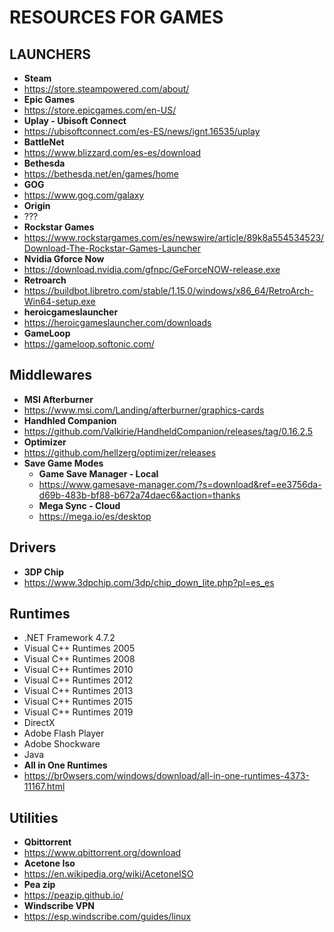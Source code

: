 # RESOURCES FOR GAMES


## LAUNCHERS
- **Steam**
- https://store.steampowered.com/about/
- **Epic Games** 
- https://store.epicgames.com/en-US/
- **Uplay - Ubisoft Connect** 
- https://ubisoftconnect.com/es-ES/news/ignt.16535/uplay
- **BattleNet** 
- https://www.blizzard.com/es-es/download
- **Bethesda** 
- https://bethesda.net/en/games/home
- **GOG** 
- https://www.gog.com/galaxy
- **Origin** 
- ???
- **Rockstar Games** 
- https://www.rockstargames.com/es/newswire/article/89k8a554534523/Download-The-Rockstar-Games-Launcher
- **Nvidia Gforce Now**
- https://download.nvidia.com/gfnpc/GeForceNOW-release.exe
- **Retroarch**
- https://buildbot.libretro.com/stable/1.15.0/windows/x86_64/RetroArch-Win64-setup.exe
- **heroicgameslauncher**
- https://heroicgameslauncher.com/downloads
- **GameLoop**
- https://gameloop.softonic.com/

## Middlewares
- **MSI Afterburner** 
- https://www.msi.com/Landing/afterburner/graphics-cards
- **Handhled Companion** 
- https://github.com/Valkirie/HandheldCompanion/releases/tag/0.16.2.5
- **Optimizer** 
- https://github.com/hellzerg/optimizer/releases
- **Save Game Modes**
  - **Game Save Manager - Local**
  - https://www.gamesave-manager.com/?s=download&ref=ee3756da-d69b-483b-bf88-b672a74daec6&action=thanks
  - **Mega Sync - Cloud**
  - https://mega.io/es/desktop

## Drivers
- **3DP Chip**
- https://www.3dpchip.com/3dp/chip_down_lite.php?pl=es_es

## Runtimes
- .NET Framework 4.7.2
- Visual C++ Runtimes 2005
- Visual C++ Runtimes 2008
- Visual C++ Runtimes 2010
- Visual C++ Runtimes 2012
- Visual C++ Runtimes 2013
- Visual C++ Runtimes 2015
- Visual C++ Runtimes 2019
- DirectX
- Adobe Flash Player
- Adobe Shockware
- Java
- **All in One Runtimes** 
- https://br0wsers.com/windows/download/all-in-one-runtimes-4373-11167.html

## Utilities
- **Qbittorrent**
- https://www.qbittorrent.org/download
- **Acetone Iso**
- https://en.wikipedia.org/wiki/AcetoneISO
- **Pea zip**
- https://peazip.github.io/
- **Windscribe VPN**
- https://esp.windscribe.com/guides/linux
